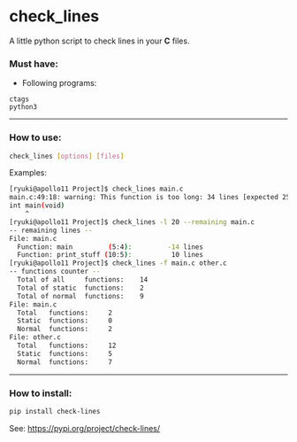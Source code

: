 # check_lines
A little python script to check lines in your **C** files.

### Must have:
 - Following programs:
```
ctags
python3
```
---
### How to use:
```sh
check_lines [options] [files]
```
Examples:
```sh
[ryuki@apollo11 Project]$ check_lines main.c
main.c:49:18: warning: This function is too long: 34 lines [expected 25 lines].
int main(void)
    ^
[ryuki@apollo11 Project]$ check_lines -l 20 --remaining main.c
-- remaining lines --
File: main.c
  Function: main         (5:4):	        -14 lines
  Function: print_stuff (10:5):          10 lines
[ryuki@apollo11 Project]$ check_lines -f main.c other.c
-- functions counter --
  Total of all     functions:	 14
  Total of static  functions:	 2
  Total of normal  functions:	 9
File: main.c
  Total   functions:	 2
  Static  functions:	 0
  Normal  functions:	 2
File: other.c
  Total   functions:	 12
  Static  functions:	 5
  Normal  functions:	 7
```
---
### How to install:
```sh
pip install check-lines
```
See: https://pypi.org/project/check-lines/
